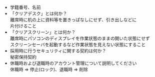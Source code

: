 * 学籍番号、名前
* 「クリアデスク」とは何か？  
離席時に机の上に資料等を置きっぱなしにせず、引き出しなどに  
片付けること
* 「クリアスクリーン」とは何か？  
離席時にパソコンのディスプレイを作業状態のままの開いた状態にせず  
スクリーンセーバを起動するなど作業状態を見えない状態にすること
* 採用時に行うセキュリティに関する契約は何か？  
秘密保持契約
* 休職時および退職時のアカウント管理について説明してください  
休職時 => 停止(ロック)、退職時 => 削除
